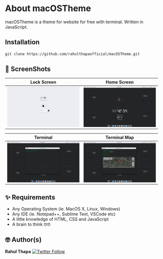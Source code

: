 # About macOSTheme

macOSTheme is a theme for website for free with terminal. Written in JavaScript.

## Installation

```html
git clone https://github.com/rahulthapaofficial/macOSTheme.git
```

## 📸 ScreenShots

| Lock Screen                                           | Home Screen                                           |
| ----------------------------------------------------- | ----------------------------------------------------- |
| <img src="assets/images/screenshots/lock-screen.png"> | <img src="assets/images/screenshots/home-screen.png"> |

| Terminal                                           | Terminal Map                                                |
| -------------------------------------------------- | ----------------------------------------------------------- |
| <img src="assets/images/screenshots/terminal.png"> | <img src="assets/images/screenshots/terminal-location.png"> |

## ✨ Requirements

- Any Operating System (ie. MacOS X, Linux, Windows)
- Any IDE (ie. Notepad++, Sublime Text, VSCode etc)
- A little knowledge of HTML, CSS and JavaScript
- A brain to think 🤓🤓

## 🤓 Author(s)

**Rahul Thapa** [![Twitter Follow](https://img.shields.io/twitter/follow/rahulthapaoffi.svg?style=social)](https://twitter.com/rahulthapaoffi)
